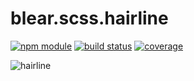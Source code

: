 # blear.scss.hairline

[![npm module][npm-img]][npm-url]
[![build status][travis-img]][travis-url]
[![coverage][coveralls-img]][coveralls-url]

![hairline](http://img.lv-guanjia.com/monitor/dangkr/biz-article/2016122016004300makxak)


[travis-img]: https://img.shields.io/travis/blearjs/blear.scss.hairline/master.svg?style=flat-square
[travis-url]: https://travis-ci.org/blearjs/blear.scss.hairline

[npm-img]: https://img.shields.io/npm/v/blear.scss.hairline.svg?style=flat-square
[npm-url]: https://www.npmjs.com/package/blear.scss.hairline

[coveralls-img]: https://img.shields.io/coveralls/blearjs/blear.scss.hairline/master.svg?style=flat-square
[coveralls-url]: https://coveralls.io/github/blearjs/blear.scss.hairline?branch=master

